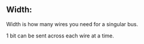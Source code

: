 
## Width:

Width is how many wires you need for a singular bus.

1 bit can be sent across each wire at a time.







